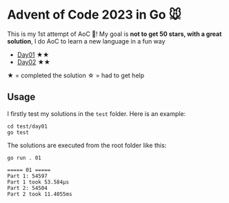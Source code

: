 # Advent of Code 2023 in Go 🐭

This is my 1st attempt of AoC 🎄! My goal is **not to get 50 stars, with a great solution**, I do AoC to learn a new language in a fun way

- [Day01](./day01) ★★
- [Day02](./day02) ★★

★ = completed the solution
☆ = had to get help

## Usage

I firstly test my solutions in the `test` folder. Here is an example:

```shell
cd test/day01 
go test
```

The solutions are executed from the root folder like this:

```shell
go run . 01
```

```
===== 01 =====
Part 1: 54597
Part 1 took 53.584µs
Part 2: 54504
Part 2 took 11.4055ms
```
